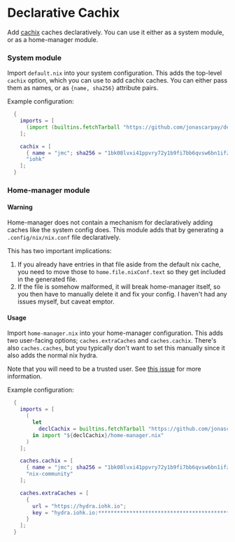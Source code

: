 # Declarative Cachix

Add [cachix](https://cachix.org/) caches declaratively.
You can use it either as a system module, or as a home-manager module.

### System module

Import `default.nix` into your system configuration.
This adds the top-level `cachix` option, which you can use to add cachix caches.
You can either pass them as names, or as `{name, sha256}` attribute pairs.

Example configuration:
```nix
  {
    imports = [
      (import (builtins.fetchTarball "https://github.com/jonascarpay/declarative-cachix/archive/a2aead56e21e81e3eda1dc58ac2d5e1dc4bf05d7.tar.gz"))
    ];

    cachix = [
      { name = "jmc"; sha256 = "1bk08lvxi41ppvry72y1b9fi7bb6qvsw6bn1ifzsn46s3j0idq0a"; }
      "iohk"
    ];
  }
```

### Home-manager module

#### Warning
Home-manager does not contain a mechanism for declaratively adding caches like the system config does.
This module adds that by generating a `.config/nix/nix.conf` file declaratively.

This has two important implications:
  1. If you already have entries in that file aside from the default nix cache, you need to move those to `home.file.nixConf.text` so they get included in the generated file.
  2. If the file is somehow malformed, it will break home-manager itself, so you then have to manually delete it and fix your config. I haven't had any issues myself, but caveat emptor.

#### Usage

Import `home-manager.nix` into your home-manager configuration.
This adds two user-facing options; `caches.extraCaches` and `caches.cachix`.
There's also `caches.caches`, but you typically don't want to set this manually since it also adds the normal nix hydra.

Note that you will need to be a trusted user.
See [this issue](https://github.com/jonascarpay/declarative-cachix/issues/2) for more information.

Example configuration:
```nix
  {
    imports = [
      (
        let
          declCachix = builtins.fetchTarball "https://github.com/jonascarpay/declarative-cachix/archive/a2aead56e21e81e3eda1dc58ac2d5e1dc4bf05d7.tar.gz";
        in import "${declCachix}/home-manager.nix"
      )
    ];

    caches.cachix = [
      { name = "jmc"; sha256 = "1bk08lvxi41ppvry72y1b9fi7bb6qvsw6bn1ifzsn46s3j0idq0a"; }
      "nix-community"
    ];

    caches.extraCaches = [
      {
        url = "https://hydra.iohk.io";
        key = "hydra.iohk.io:********************************************";
      }
    ];
  }
```
